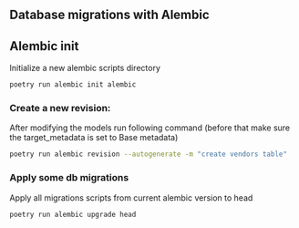 ## Database migrations with Alembic

## Alembic init
Initialize a new alembic scripts directory

```sh
poetry run alembic init alembic
```

### Create a new revision:
After modifying the models run following command (before that make sure the target_metadata is set to Base metadata)
```sh
poetry run alembic revision --autogenerate -m "create vendors table"
```

### Apply some db migrations
Apply all migrations scripts from current alembic version to head
```sh
poetry run alembic upgrade head
```